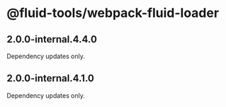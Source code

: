 # @fluid-tools/webpack-fluid-loader

## 2.0.0-internal.4.4.0

Dependency updates only.

## 2.0.0-internal.4.1.0

Dependency updates only.
